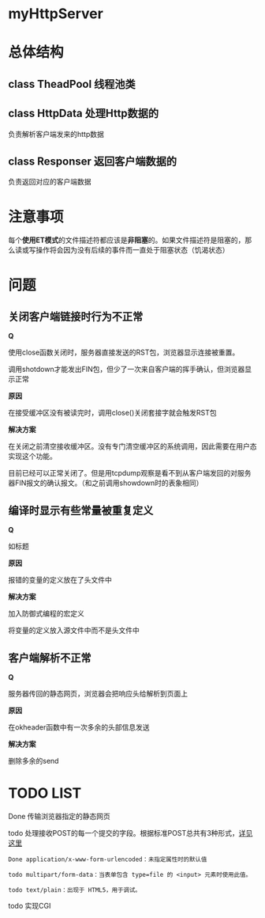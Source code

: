 # myHttpServer
# 总体结构
## class TheadPool 线程池类 
## class HttpData 处理Http数据的 

负责解析客户端发来的http数据

## class Responser 返回客户端数据的 

负责返回对应的客户端数据

# 注意事项

每个**使用ET模式**的文件描述符都应该是**非阻塞**的。如果文件描述符是阻塞的，那么读或写操作将会因为没有后续的事件而一直处于阻塞状态（饥渴状态）

# 问题
## 关闭客户端链接时行为不正常

**Q**

使用close函数关闭时，服务器直接发送的RST包，浏览器显示连接被重置。

调用shotdown才能发出FIN包，但少了一次来自客户端的挥手确认，但浏览器显示正常

**原因**

在接受缓冲区没有被读完时，调用close()关闭套接字就会触发RST包

**解决方案**

在关闭之前清空接收缓冲区。没有专门清空缓冲区的系统调用，因此需要在用户态实现这个功能。

目前已经可以正常关闭了。但是用tcpdump观察是看不到从客户端发回的对服务器FIN报文的确认报文。（和之前调用showdown时的表象相同）

## 编译时显示有些常量被重复定义

**Q**

如标题

**原因**

报错的变量的定义放在了头文件中

**解决方案**

加入防御式编程的宏定义

将变量的定义放入源文件中而不是头文件中

## 客户端解析不正常

**Q**

服务器传回的静态网页，浏览器会把响应头给解析到页面上

**原因**

在okheader函数中有一次多余的头部信息发送

**解决方案**

删除多余的send


# TODO LIST

Done 传输浏览器指定的静态网页

todo 处理接收POST的每一个提交的字段。根据标准POST总共有3种形式，[详见这里](https://developer.mozilla.org/zh-CN/docs/Web/HTML/Element/form#attr-enctype)

    Done application/x-www-form-urlencoded：未指定属性时的默认值

    todo multipart/form-data：当表单包含 type=file 的 <input> 元素时使用此值。

    todo text/plain：出现于 HTML5，用于调试。

todo 实现CGI

